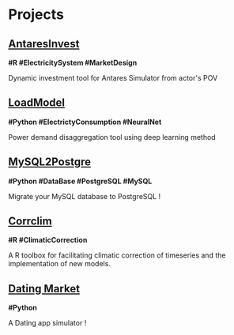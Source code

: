 # Projects

## [AntaresInvest](https://github.com/lucarammel/antaresinvest) 

**#R #ElectricitySystem #MarketDesign**

Dynamic investment tool for Antares Simulator from actor's POV 

## [LoadModel](https://github.com/lucarammel/loadmodel)

**#Python #ElectrictyConsumption #NeuralNet**

Power demand disaggregation tool using deep learning method

## [MySQL2Postgre](https://github.com/lucarammel/MySQL2Postgre)

**#Python #DataBase #PostgreSQL #MySQL**

Migrate your MySQL database to PostgreSQL !

## [Corrclim](https://github.com/lucarammel/corrclim)

**#R #ClimaticCorrection**

A R toolbox for facilitating climatic correction of timeseries and the implementation of new models.

## [Dating Market](https://github.com/lucarammel/DatingMarket)

**#Python**

A Dating app simulator !